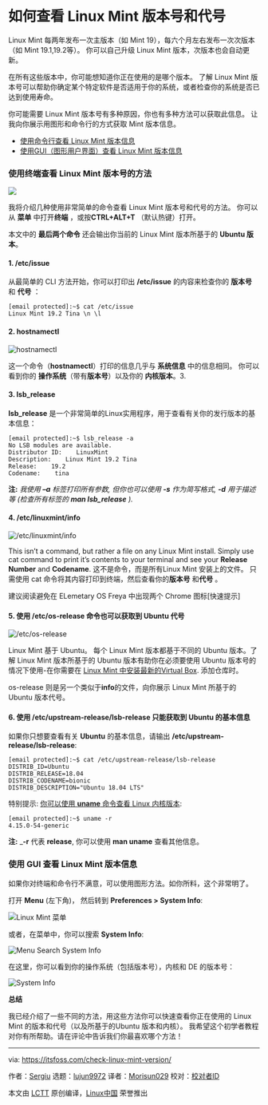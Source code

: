 [#]: collector: (lujun9972)
[#]: translator: (Morisun029)
[#]: reviewer: ( )
[#]: publisher: ( )
[#]: url: ( )
[#]: subject: (How to Check Linux Mint Version Number & Codename)
[#]: via: (https://itsfoss.com/check-linux-mint-version/)
[#]: author: (Sergiu https://itsfoss.com/author/sergiu/)

如何查看 Linux Mint 版本号和代号
======


Linux Mint 每两年发布一次主版本（如 Mint 19），每六个月左右发布一次次版本（如 Mint 19.1,19.2等）。 你可以自己升级 Linux Mint 版本，次版本也会自动更新。


在所有这些版本中，你可能想知道你正在使用的是哪个版本。 了解 Linux Mint 版本号可以帮助你确定某个特定软件是否适用于你的系统，或者检查你的系统是否已达到使用寿命。

你可能需要 Linux Mint 版本号有多种原因，你也有多种方法可以获取此信息。 
让我向你展示用图形和命令行的方式获取 Mint 版本信息。


  * [使用命令行查看 Linux Mint 版本信息][1]
  * [使用GUI（图形用户界面）查看 Linux Mint 版本信息][2]



### 使用终端查看 Linux Mint 版本号的方法

![][3]

我将介绍几种使用非常简单的命令查看 Linux Mint 版本号和代号的方法。 你可以从 **菜单** 中打开**终端** ，或按**CTRL+ALT+T** （默认热键）打开。


本文中的 **最后两个命令** 还会输出你当前的 Linux Mint 版本所基于的 **Ubuntu 版本**。


#### 1\. /etc/issue


从最简单的 CLI 方法开始，你可以打印出 **/etc/issue** 的内容来检查你的 **版本号** 和 **代号** ：


```
[email protected]:~$ cat /etc/issue
Linux Mint 19.2 Tina \n \l
```

#### 2\. hostnamectl

![hostnamectl][4]


这一个命令（**hostnamectl**）打印的信息几乎与 **系统信息** 中的信息相同。 你可以看到你的 **操作系统**（带有**版本号**）以及你的 **内核版本**。3.

#### 3\. lsb_release

**lsb_release** 是一个非常简单的Linux实用程序，用于查看有关你的发行版本的基本信息：

```
[email protected]:~$ lsb_release -a
No LSB modules are available.
Distributor ID:    LinuxMint
Description:    Linux Mint 19.2 Tina
Release:    19.2
Codename:    tina
```

**注:** *我使用 **–***_**a**_ _标签打印所有参数, 但你也可以使用 **-s** 作为简写格式, **-d** 用于描述等 (检查所有标签的 **man lsb_release** )._


#### 4\. /etc/linuxmint/info

![/etc/linuxmint/info][5]

This isn’t a command, but rather a file on any Linux Mint install. Simply use cat command to print it’s contents to your terminal and see your **Release Number** and **Codename**.
这不是命令，而是所有Linux Mint 安装上的文件。 只需使用 cat 命令将其内容打印到终端，然后查看你的**版本号** 和**代号** 。 

[][6]

建议阅读避免在 ELemetary OS Freya 中出现两个 Chrome 图标[快速提示]

#### 5\. 使用 /etc/os-release 命令也可以获取到 Ubuntu 代号

![/etc/os-release][7]


Linux Mint 基于 Ubuntu。 每个 Linux Mint 版本都基于不同的 Ubuntu 版本。了解 Linux Mint 版本所基于的 Ubuntu 版本有助你在必须要使用 Ubuntu 版本号的情况下使用-在你需要在 [Linux Mint 中安装最新的Virtual Box][8]. 添加仓库时。 

os-release 则是另一个类似于**info**的文件，向你展示 Linux Mint 所基于的 Ubuntu 版本代号。


#### 6\. 使用 /etc/upstream-release/lsb-release 只能获取到 Ubuntu 的基本信息


如果你只想要查看有关  **Ubuntu** 的基本信息，请输出 **/etc/upstream-release/lsb-release**:  
 
```
[email protected]:~$ cat /etc/upstream-release/lsb-release
DISTRIB_ID=Ubuntu
DISTRIB_RELEASE=18.04
DISTRIB_CODENAME=bionic
DISTRIB_DESCRIPTION="Ubuntu 18.04 LTS"
```

特别提示: [你可以使用 **uname** 命令查看 Linux 内核版本][9]:

```
[email protected]:~$ uname -r
4.15.0-54-generic
```

**注:** _**-r** 代表 **release**, 你可以使用 **man uname** 查看其他信息。

### 使用 GUI 查看 Linux Mint 版本信息

如果你对终端和命令行不满意，可以使用图形方法。如你所料，这个非常明了。

打开 **Menu** (左下角)， 然后转到 **Preferences &gt; System Info**:

![Linux Mint 菜单][10]

或者，在菜单中，你可以搜索 **System Info**:

![Menu Search System Info][11]

在这里，你可以看到你的操作系统（包括版本号），内核和 DE 的版本号：

![System Info][12]

**总结**

我已经介绍了一些不同的方法，用这些方法你可以快速查看你正在使用的 Linux Mint 的版本和代号（以及所基于的Ubuntu 版本和内核）。 我希望这个初学者教程对你有所帮助。请在评论中告诉我们你最喜欢哪个方法！

--------------------------------------------------------------------------------

via: https://itsfoss.com/check-linux-mint-version/

作者：[Sergiu][a]
选题：[lujun9972][b]
译者：[Morisun029](https://github.com/译者ID)
校对：[校对者ID](https://github.com/校对者ID)

本文由 [LCTT](https://github.com/LCTT/TranslateProject) 原创编译，[Linux中国](https://linux.cn/) 荣誉推出

[a]: https://itsfoss.com/author/sergiu/
[b]: https://github.com/lujun9972
[1]: tmp.pL5Hg3N6Qt#terminal
[2]: tmp.pL5Hg3N6Qt#GUI
[3]: https://i2.wp.com/itsfoss.com/wp-content/uploads/2019/09/check-linux-mint-version.png?ssl=1
[4]: https://i2.wp.com/itsfoss.com/wp-content/uploads/2019/09/hostnamectl.jpg?ssl=1
[5]: https://i1.wp.com/itsfoss.com/wp-content/uploads/2019/09/linuxmint_info.jpg?ssl=1
[6]: https://itsfoss.com/rid-google-chrome-icons-dock-elementary-os-freya/
[7]: https://i0.wp.com/itsfoss.com/wp-content/uploads/2019/09/os_release.jpg?ssl=1
[8]: https://itsfoss.com/install-virtualbox-ubuntu/
[9]: https://itsfoss.com/find-which-kernel-version-is-running-in-ubuntu/
[10]: https://i2.wp.com/itsfoss.com/wp-content/uploads/2019/09/linux_mint_menu.jpg?ssl=1
[11]: https://i0.wp.com/itsfoss.com/wp-content/uploads/2019/09/menu_search_system_info.jpg?ssl=1
[12]: https://i0.wp.com/itsfoss.com/wp-content/uploads/2019/09/system_info.png?ssl=1
